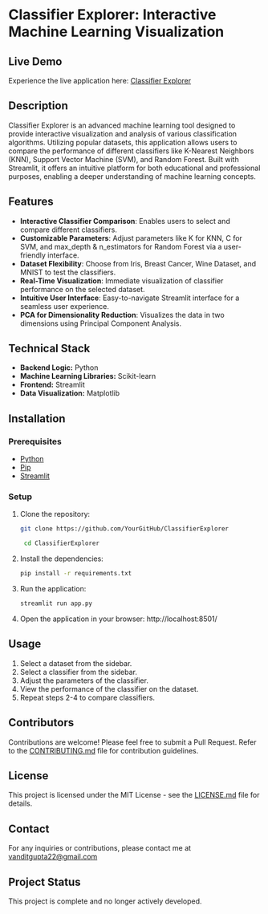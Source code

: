 # Classifier Explorer: Interactive Machine Learning Visualization

## Live Demo
Experience the live application here: [Classifier Explorer](https://classifierlab.streamlit.app/)

## Description

Classifier Explorer is an advanced machine learning tool designed to provide interactive visualization and analysis of various classification algorithms. Utilizing popular datasets, this application allows users to compare the performance of different classifiers like K-Nearest Neighbors (KNN), Support Vector Machine (SVM), and Random Forest. Built with Streamlit, it offers an intuitive platform for both educational and professional purposes, enabling a deeper understanding of machine learning concepts.

## Features

- **Interactive Classifier Comparison**: Enables users to select and compare different classifiers.
- **Customizable Parameters**: Adjust parameters like K for KNN, C for SVM, and max_depth & n_estimators for Random Forest via a user-friendly interface.
- **Dataset Flexibility**: Choose from Iris, Breast Cancer, Wine Dataset, and MNIST to test the classifiers.
- **Real-Time Visualization**: Immediate visualization of classifier performance on the selected dataset.
- **Intuitive User Interface**: Easy-to-navigate Streamlit interface for a seamless user experience.
- **PCA for Dimensionality Reduction**: Visualizes the data in two dimensions using Principal Component Analysis.

## Technical Stack

- **Backend Logic:** Python
- **Machine Learning Libraries:** Scikit-learn
- **Frontend:** Streamlit
- **Data Visualization:** Matplotlib

## Installation

### Prerequisites

- [Python](https://www.python.org/downloads/)
- [Pip](https://pip.pypa.io/en/stable/installation/)
- [Streamlit](https://streamlit.io/)

### Setup

1. Clone the repository:
   ```bash
   git clone https://github.com/YourGitHub/ClassifierExplorer

    cd ClassifierExplorer
    ```
2. Install the dependencies:
    ```bash
    pip install -r requirements.txt
    ```
3. Run the application:
    ```bash
    streamlit run app.py
    ```
4. Open the application in your browser: http://localhost:8501/

## Usage

1. Select a dataset from the sidebar.
2. Select a classifier from the sidebar.
3. Adjust the parameters of the classifier.
4. View the performance of the classifier on the dataset.
5. Repeat steps 2-4 to compare classifiers.


## Contributors

Contributions are welcome! Please feel free to submit a Pull Request. Refer to the [CONTRIBUTING.md](https://github.com/VanditGupta/Streamlit_Practice/blob/main/CONTRIBUTING.MD) file for contribution guidelines.

## License
This project is licensed under the MIT License - see the [LICENSE.md](https://github.com/VanditGupta/Streamlit_Practice/blob/main/LICENSE) file for details.

## Contact
For any inquiries or contributions, please contact me at [vanditgupta22@gmail.com](mailto:vanditgupta22@gmail.com)

## Project Status
This project is complete and no longer actively developed.
